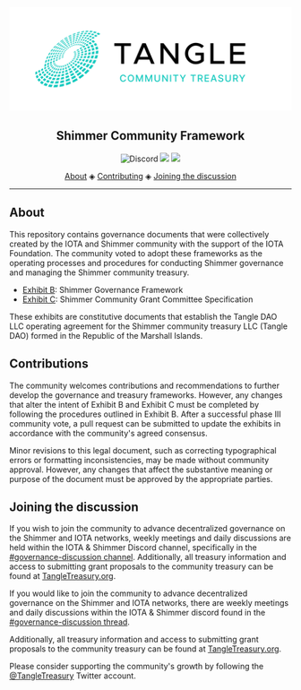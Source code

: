 ![Tangle Treasury Logo](https://github.com/Deep-Sea-888/Operation-Agreement/blob/main/smr_community_treasury_white_large.png?raw=true)

<h2 align="center">Shimmer Community Framework</h2>

<p align="center">
  <a href="https://discord.iota.org/" style="text-decoration:none;"><img src="https://img.shields.io/badge/Discord-9cf.svg?logo=discord" alt="Discord"></a>
  <a href="https://wiki.iota.org/shimmer/learn/governance/shimmer-governance-intro" style="text-decoration:none;"><img src="https://img.shields.io/badge/Wikipedia-Governance-blue" </a>
  <a href="https://tangletreasury.org/" style="text-decoration:none;"><img src=https://img.shields.io/badge/TangleTreasury-.org-blue"
</p>

<p align="center">
  <a href="#about">About</a> ◈
  <a href="#contributions">Contributing</a> ◈
  <a href="#joining-the-discussion">Joining the discussion</a> 
</p>

---

## About

This repository contains governance documents that were collectively created by the IOTA and Shimmer community with the support of the IOTA Foundation. The community voted to adopt these frameworks as the operating processes and procedures for conducting Shimmer governance and managing the Shimmer community treasury.

  - [Exhibit B](https://github.com/Tangle-Community-Treasury-DAO/Operation-Agreement/blob/main/Exhibit%20B%20-%20V1.md): Shimmer Governance Framework
  - [Exhibit C](https://github.com/Tangle-Community-Treasury-DAO/Operation-Agreement/blob/main/Exhibit%20C%20-%20V1.md): Shimmer Community Grant Committee Specification

These exhibits are constitutive documents that establish the Tangle DAO LLC operating agreement for the Shimmer community treasury LLC (Tangle DAO) formed in the Republic of the Marshall Islands.

## Contributions

The community welcomes contributions and recommendations to further develop the governance and treasury frameworks. However, any changes that alter the intent of Exhibit B and Exhibit C must be completed by following the procedures outlined in Exhibit B. After a successful phase III community vote, a pull request can be submitted to update the exhibits in accordance with the community's agreed consensus.

Minor revisions to this legal document, such as correcting typographical errors or formatting inconsistencies, may be made without community approval. However, any changes that affect the substantive meaning or purpose of the document must be approved by the appropriate parties.

## Joining the discussion

If you wish to join the community to advance decentralized governance on the Shimmer and IOTA networks, weekly meetings and daily discussions are held within the IOTA & Shimmer Discord channel, specifically in the [#governance-discussion channel](https://discordapp.com/channels/397872799483428865/839927402242637834). Additionally, all treasury information and access to submitting grant proposals to the community treasury can be found at [TangleTreasury.org](https://www.tangletreasury.org).
    
If you would like to join the community to advance decentralized governance on the Shimmer and IOTA networks, there are weekly meetings and daily discussions within the IOTA & Shimmer discord found in the [#governance-discussion thread](https://discordapp.com/channels/397872799483428865/839927402242637834). 

Additionally, all treasury information and access to submitting grant proposals to the community treasury can be found at [TangleTreasury.org](https://www.tangletreasury.org).

Please consider supporting the community's growth by following the [@TangleTreasury](https://twitter.com/TangleTreasury) Twitter account.



